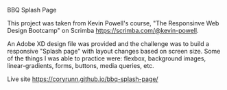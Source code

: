 BBQ Splash Page

This project was taken from Kevin Powell's course, "The Responsinve Web Design Bootcamp" on Scrimba https://scrimba.com/@kevin-powell.

An Adobe XD design file was provided and the challenge was to build a responsive "Splash page" with layout changes based on screen size. Some of the things I was able to practice were: flexbox, background images, linear-gradients, forms, buttons, media queries, etc.

Live site https://coryrunn.github.io/bbq-splash-page/

